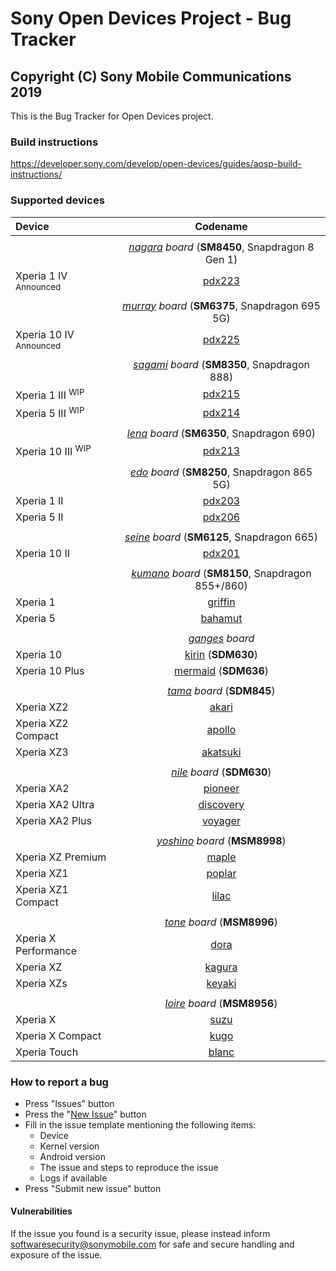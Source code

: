 Sony Open Devices Project - Bug Tracker
=
Copyright (C) Sony Mobile Communications 2019
-

This is the Bug Tracker for Open Devices project.

### Build instructions

https://developer.sony.com/develop/open-devices/guides/aosp-build-instructions/

### Supported devices

| Device | Codename |
|:-|:-:|
|||
|| _[nagara](https://github.com/sonyxperiadev/device-sony-nagara) board_ (**SM8450**, Snapdragon 8 Gen 1) |
| Xperia 1 IV <sup>Announced</sup> | [pdx223](https://github.com/sonyxperiadev/device-sony-pdx223) |
|||
|| _[murray](https://github.com/sonyxperiadev/device-sony-murray) board_ (**SM6375**, Snapdragon 695 5G) |
| Xperia 10 IV <sup>Announced</sup> | [pdx225](https://github.com/sonyxperiadev/device-sony-pdx225) |
|||
|| _[sagami](https://github.com/sonyxperiadev/device-sony-sagami) board_ (**SM8350**, Snapdragon 888) |
| Xperia 1 III <sup>WIP</sup> | [pdx215](https://github.com/sonyxperiadev/device-sony-pdx215) |
| Xperia 5 III <sup>WIP</sup> | [pdx214](https://github.com/sonyxperiadev/device-sony-pdx214) |
|||
|| _[lena](https://github.com/sonyxperiadev/device-sony-lena) board_ (**SM6350**, Snapdragon 690) |
| Xperia 10 III <sup>WIP</sup> | [pdx213](https://github.com/sonyxperiadev/device-sony-pdx213) |
|||
|| _[edo](https://github.com/sonyxperiadev/device-sony-edo) board_ (**SM8250**, Snapdragon 865 5G) |
| Xperia 1 II | [pdx203](https://github.com/sonyxperiadev/device-sony-pdx203) |
| Xperia 5 II | [pdx206](https://github.com/sonyxperiadev/device-sony-pdx206) |
|||
|| _[seine](https://github.com/sonyxperiadev/device-sony-seine) board_ (**SM6125**, Snapdragon 665) |
| Xperia 10 II | [pdx201](https://github.com/sonyxperiadev/device-sony-pdx201) |
|||
|| _[kumano](https://github.com/sonyxperiadev/device-sony-kumano) board_ (**SM8150**, Snapdragon 855+/860) |
| Xperia 1 | [griffin](https://github.com/sonyxperiadev/device-sony-griffin) |
| Xperia 5 | [bahamut](https://github.com/sonyxperiadev/device-sony-bahamut) |
|||
|| _[ganges](https://github.com/sonyxperiadev/device-sony-ganges) board_ |
| Xperia 10 | [kirin](https://github.com/sonyxperiadev/device-sony-kirin) (**SDM630**) |
| Xperia 10 Plus | [mermaid](https://github.com/sonyxperiadev/device-sony-mermaid) (**SDM636**) |
|||
|| _[tama](https://github.com/sonyxperiadev/device-sony-tama) board_ (**SDM845**) |
| Xperia XZ2 | [akari](https://github.com/sonyxperiadev/device-sony-akari) |
| Xperia XZ2 Compact | [apollo](https://github.com/sonyxperiadev/device-sony-apollo) |
| Xperia XZ3 | [akatsuki](https://github.com/sonyxperiadev/device-sony-akatsuki) |
|||
|| _[nile](https://github.com/sonyxperiadev/device-sony-nile) board_ (**SDM630**) |
| Xperia XA2 | [pioneer](https://github.com/sonyxperiadev/device-sony-pioneer) |
| Xperia XA2 Ultra | [discovery](https://github.com/sonyxperiadev/device-sony-discovery) |
| Xperia XA2 Plus | [voyager](https://github.com/sonyxperiadev/device-sony-voyager) |
|||
|| _[yoshino](https://github.com/sonyxperiadev/device-sony-yoshino) board_ (**MSM8998**) |
| Xperia XZ Premium | [maple](https://github.com/sonyxperiadev/device-sony-maple) |
| Xperia XZ1 | [poplar](https://github.com/sonyxperiadev/device-sony-poplar) |
| Xperia XZ1 Compact | [lilac](https://github.com/sonyxperiadev/device-sony-lilac) |
|||
|| _[tone](https://github.com/sonyxperiadev/device-sony-tone) board_ (**MSM8996**) |
| Xperia X Performance | [dora](https://github.com/sonyxperiadev/device-sony-dora) |
| Xperia XZ | [kagura](https://github.com/sonyxperiadev/device-sony-kagura) |
| Xperia XZs | [keyaki](https://github.com/sonyxperiadev/device-sony-keyaki) |
|||
|| _[loire](https://github.com/sonyxperiadev/device-sony-loire) board_ (**MSM8956**) |
| Xperia X | [suzu](https://github.com/sonyxperiadev/device-sony-suzu) |
| Xperia X Compact | [kugo](https://github.com/sonyxperiadev/device-sony-kugo) |
| Xperia Touch | [blanc](https://github.com/sonyxperiadev/device-sony-blanc) |

### How to report a bug

- Press "Issues" button
- Press the "[New Issue](https://github.com/sonyxperiadev/bug_tracker/issues/new/choose)" button
- Fill in the issue template mentioning the following items:
  - Device
  - Kernel version
  - Android version
  - The issue and steps to reproduce the issue
  - Logs if available
- Press "Submit new issue" button

#### Vulnerabilities

If the issue you found is a security issue, please instead inform
softwaresecurity@sonymobile.com for safe and secure handling and exposure
of the issue.
